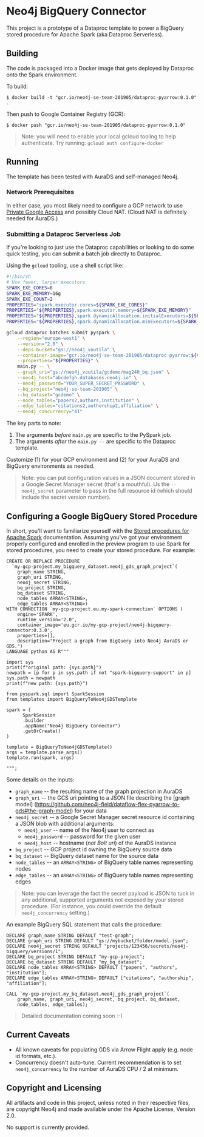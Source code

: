 # Neo4j BigQuery Connector

This project is a prototype of a Dataproc template to power a BigQuery
stored procedure for Apache Spark (aka Dataproc Serverless).

## Building

The code is packaged into a Docker image that gets deployed by
Dataproc onto the Spark environment.

To build:

```
$ docker build -t "gcr.io/neo4j-se-team-201905/dataproc-pyarrow:0.1.0" .
```

Then push to Google Container Registry (GCR):

```
$ docker push "gcr.io/neo4j-se-team-201905/dataproc-pyarrow:0.1.0"
```

> Note: you will need to enable your local gcloud tooling to help
> authenticate.  Try running: `gcloud auth configure-docker`

## Running

The template has been tested with AuraDS and self-managed Neo4j.

### Network Prerequisites

In either case, you most likely need to configure a GCP network to use
[Private Google Access](https://cloud.google.com/vpc/docs/private-google-access)
and possibly Cloud NAT. (Cloud NAT is definitely needed for AuraDS.)

### Submitting a Dataproc Serverless Job

If you're looking to just use the Dataproc capabilities or looking to
do some quick testing, you can submit a batch job directly to
Dataproc.

Using the `gcloud` tooling, use a shell script like:

```sh
#!/bin/sh
# Use fewer, larger executors
SPARK_EXE_CORES=8
SPARK_EXE_MEMORY=16g
SPARK_EXE_COUNT=2
PROPERTIES="spark.executor.cores=${SPARK_EXE_CORES}"
PROPERTIES="${PROPERTIES},spark.executor.memory=${SPARK_EXE_MEMORY}"
PROPERTIES="${PROPERTIES},spark.dynamicAllocation.initialExecutors=${SPARK_EXE_COUNT}"
PROPERTIES="${PROPERTIES},spark.dynamicAllocation.minExecutors=${SPARK_EXE_COUNT}"

gcloud dataproc batches submit pyspark \
    --region="europe-west1" \
    --version="2.0" \
    --deps-bucket="gs://neo4j_voutila" \
    --container-image="gcr.io/neo4j-se-team-201905/dataproc-pyarrow:${VERSION}" \
    --properties="${PROPERTIES}" \
    main.py -- \
    --graph_uri="gs://neo4j_voutila/gcdemo/mag240_bq.json" \
    --neo4j_host="abcdefgh.databases.neo4j.io" \
    --neo4j_password="YOUR_SUPER_SECRET_PASSWORD" \
    --bq_project="neo4j-se-team-201905" \
    --bq_dataset="gcdemo" \
    --node_tables="papers2,authors,institution" \
    --edge_tables="citations2,authorship2,affiliation" \
    --neo4j_concurrency="41"
```

The key parts to note:

1. The arguments _before_ `main.py` are specific to the PySpark job.
2. The arguments _after_ the `main.py --` are specific to the Dataproc
   template.

Customize (1) for your GCP environment and (2) for your AuraDS and
BigQuery environments as needed.

> Note: you can put configuration values in a JSON document stored in
> a Google Secret Manager secret (that's a mouthful). Us the
> `--neo4j_secret` parameter to pass in the full resource id (which
> should include the secret version number).

## Configuring a Google BigQuery Stored Procedure

In short, you'll want to familiarize yourself with the [Stored
procedures for Apache
Spark](https://cloud.google.com/bigquery/docs/spark-procedures)
documentation. Assuming you've got your environment properly
configured and enrolled in the preview program to use Spark for stored
procedures, you need to create your stored procedure. For example:

```
CREATE OR REPLACE PROCEDURE
  `my-gcp-project.my_bigquery_dataset.neo4j_gds_graph_project`(
    graph_name STRING,
    graph_uri STRING,
    neo4j_secret STRING,
    bq_project STRING,
    bq_dataset STRING,
    node_tables ARRAY<STRING>,
    edge_tables ARRAY<STRING>)
WITH CONNECTION `my-gcp-project.eu.my-spark-connection` OPTIONS (
    engine='SPARK',
    runtime_version='2.0',
    container_image='eu.gcr.io/my-gcp-project/neo4j-bigquery-connector:0.3.0',
    properties=[],
    description="Project a graph from BigQuery into Neo4j AuraDS or GDS.")
LANGUAGE python AS R"""

import sys
print(f"original path: {sys.path}")
newpath = [p for p in sys.path if not "spark-bigquery-support" in p]
sys.path = newpath
print(f"new path: {sys.path}")

from pyspark.sql import SparkSession
from templates import BigQueryToNeo4jGDSTemplate

spark = (
      SparkSession
      .builder
      .appName("Neo4j BigQuery Connector")
      .getOrCreate()
)

template = BigQueryToNeo4jGDSTemplate()
args = template.parse_args()
template.run(spark, args)

""";
```

Some details on the inputs:

- `graph_name` -- the resulting name of the graph projection in AuraDS
- `graph_uri` -- the GCS uri pointing to a JSON file describing the
  [graph model]
  (https://github.com/neo4j-field/dataflow-flex-pyarrow-to-gds#the-graph-model)
  for your data
- `neo4j_secret` -- a Google Secret Manager secret resource id
  containing a JSON blob with additional arguments:
  * `neo4j_user` -- name of the Neo4j user to connect as
  * `neo4j_password` -- password for the given user
  * `neo4j_host` -- hostname (_not Bolt uri_) of the AuraDS instance
- `bq_project` -- GCP project id owning the BigQuery source data
- `bq_dataset` -- BigQuery dataset name for the source data
- `node_tables` -- an `ARRAY<STRING>` of BigQuery table names representing nodes
- `edge_tables` -- an `ARRAY<STRING>` of BigQuery table names representing edges

> Note: you can leverage the fact the secret payload is JSON to tuck
> in any additional, supported arguments not exposed by your stored
> procedure. (For instance, you could override the default
> `neo4j_concurrency` setting.)

An example BigQuery SQL statement that calls the procedure:

```
DECLARE graph_name STRING DEFAULT "test-graph";
DECLARE graph_uri STRING DEFAULT "gs://mybucket/folder/model.json";
DECLARE neo4j_secret STRING DEFAULT "projects/123456/secrets/neo4j-bigquery/versions/1";
DECLARE bq_project STRING DEFAULT "my-gcp-project";
DECLARE bq_dataset STRING DEFAULT "my_bq_dataset";
DECLARE node_tables ARRAY<STRING> DEFAULT ["papers", "authors", "institution"];
DECLARE edge_tables ARRAY<STRING> DEFAULT ["citations", "authorship", "affiliation"];

CALL `my-gcp-project.my_bq_dataset.neo4j_gds_graph_project`(
    graph_name, graph_uri, neo4j_secret, bq_project, bq_dataset,
    node_tables, edge_tables);
```

> Detailed documentation coming soon :-)

## Current Caveats

- All known caveats for populating GDS via Arrow Flight apply
  (e.g. node id formats, etc.).
- Concurrency doesn't auto-tune. Current recommendation is to set
  `neo4j_concurrency` to the number of AuraDS CPU / 2 at minimum.

## Copyright and Licensing

All artifacts and code in this project, unless noted in their
respective files, are copyright Neo4j and made available under the
Apache License, Version 2.0.

No support is currently provided.
